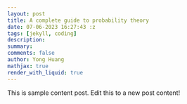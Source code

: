 ```yaml
---
layout: post
title: A complete guide to probability theory
date: 07-06-2023 16:27:43 :z
tags: [jekyll, coding]
description:
summary:
comments: false
author: Yong Huang
mathjax: true
render_with_liquid: true
---
```


This is sample content post.
Edit this to a new post content!
